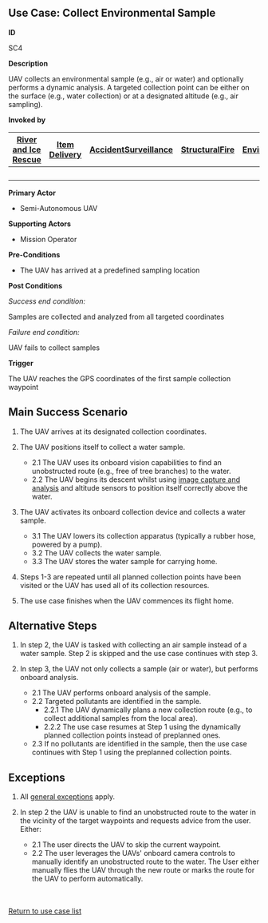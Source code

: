 ## Use Case: Collect Environmental Sample

**ID**

SC4


**Description**

UAV collects an environmental sample (e.g., air or water) and optionally performs a dynamic analysis. A targeted collection point can be either on the 
surface (e.g., water collection) or at a designated altitude (e.g., air sampling).


**Invoked by**


| [River and Ice Rescue](../main/RiverRescue.md) | [Item Delivery](../main/ItemDelivery.md)| [AccidentSurveillance](../main/AccidentSurveillance.md) | [StructuralFire](../main/StructuralFire.md) | [EnvironmentalSampling](../main/EnvironmentalSampling.md) |
| :------: | :--------: | :--------: | :------: |:------: |
|  |  |   |  | x |

**Primary Actor**

- Semi-Autonomous UAV

**Supporting Actors**

- Mission Operator

**Pre-Conditions**

- The UAV has arrived at a predefined sampling location

**Post Conditions**

_Success end condition:_

Samples are collected and analyzed from all targeted coordinates

_Failure end condition:_

UAV fails to collect samples

**Trigger**

The UAV reaches the GPS coordinates of the first sample collection waypoint

## Main Success Scenario

1. The UAV arrives at its designated collection coordinates.

2. The UAV positions itself to collect a water sample.
   * 2.1 The UAV uses its onboard vision capabilities to find an unobstructed route (e.g., free of tree branches) to the water.
   * 2.2 The UAV begins its descent whilst using [image capture and analysis](ImageCaptureAndAnalysis.md) and altitude sensors to position itself correctly above the water.
   
3. The UAV activates its onboard collection device and collects a water sample.
   * 3.1 The UAV lowers its collection apparatus (typically a rubber hose, powered by a pump).
   * 3.2 The UAV collects the water sample.
   * 3.3 The UAV stores the water sample for carrying home.

3. Steps 1-3 are repeated until all planned collection points have been visited or the UAV has used all of its collection resources.

4. The use case finishes when the UAV commences its flight home.

## Alternative Steps

1. In step 2, the UAV is tasked with collecting an air sample instead of a water sample. Step 2 is skipped and the use case continues with step 3.

2. In step 3, the UAV not only collects a sample (air or water), but performs onboard analysis.
   * 2.1 The UAV performs onboard analysis of the sample.
   * 2.2 Targeted pollutants are identified in the sample.
      * 2.2.1 The UAV dynamically plans a new collection route (e.g., to collect additional samples from the local area).
	  * 2.2.2 The use case resumes at Step 1 using the dynamically planned collection points instead of preplanned ones.
   * 2.3 If no pollutants are identified in the sample, then the use case continues with Step 1 using the preplanned collection points.

## Exceptions

1. All [general exceptions](../../README.md#GeneralExceptions) apply.

2. In step 2 the UAV is unable to find an unobstructed route to the water in the vicinity of the target waypoints and requests advice from the user. Either:
   * 2.1 The user directs the UAV to skip the current waypoint.
   * 2.2 The user leverages the UAVs' onboard camera controls to manually identify an unobstructed route to the water. The User either manually flies the UAV through the new route or marks the route for the UAV to perform automatically. 



<br><br>
[Return to use case list](../../README.md) 
